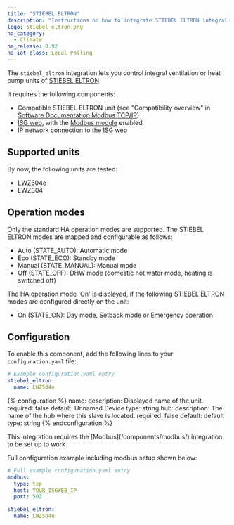 ```yaml
---
title: "STIEBEL ELTRON"
description: "Instructions on how to integrate STIEBEL ELTRON integral ventilation and heat pump units into Home Assistant."
logo: stiebel_eltron.png
ha_category:
  - Climate
ha_release: 0.92
ha_iot_class: Local Polling
---
```


The `stiebel_eltron` integration lets you control integral ventilation or heat pump units of [STIEBEL ELTRON](https://www.stiebel-eltron.com).

It requires the following components:

- Compatible STIEBEL ELTRON unit (see "Compatibility overview" in [Software Documentation Modbus TCP/IP](https://www.stiebel-eltron.ch/content/dam/ste/ch/de/downloads/kundenservice/smart-home/Modbus/Modbus%20Bedienungsanleitung.pdf))
- [ISG web](https://www.stiebel-eltron.com/en/home/products-solutions/renewables/controller_energymanagement/internet_servicegateway/isg_web.html), with the [Modbus module](https://www.stiebel-eltron.ch/de/home/service/smart-home/modbus.html) enabled
- IP network connection to the ISG web

## Supported units

By now, the following units are tested:

- LWZ504e
- LWZ304

## Operation modes

Only the standard HA operation modes are supported. The STIEBEL ELTRON modes are mapped and configurable as follows:

- Auto (STATE_AUTO): Automatic mode
- Eco (STATE_ECO): Standby mode
- Manual (STATE_MANUAL): Manual mode
- Off (STATE_OFF): DHW mode (domestic hot water mode, heating is switched off)

The HA operation mode 'On' is displayed, if the following STIEBEL ELTRON modes are configured directly on the unit:

- On (STATE_ON): Day mode, Setback mode or Emergency operation

## Configuration

To enable this component, add the following lines to your `configuration.yaml` file:

```yaml
# Example configuration.yaml entry
stiebel_eltron:
  name: LWZ504e
```

{% configuration %}
name:
  description: Displayed name of the unit.
  required: false
  default: Unnamed Device
  type: string
hub:
  description: The name of the hub where this slave is located.
  required: false
  default: default
  type: string
{% endconfiguration %}

<p class='note'>
This integration requires the [Modbus](/components/modbus/) integration to be set up to work
</p>

Full configuration example including modbus setup shown below:

```yaml
# Full example configuration.yaml entry
modbus:
  type: tcp
  host: YOUR_ISGWEB_IP
  port: 502

stiebel_eltron:
  name: LWZ504e
```
